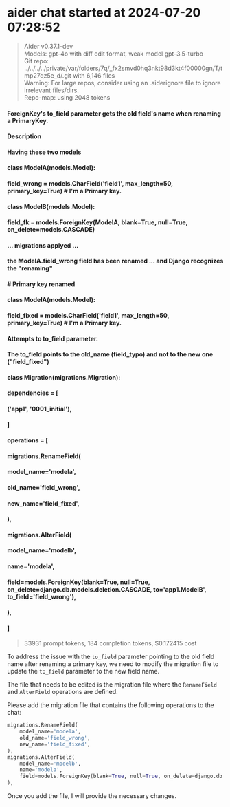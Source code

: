 
# aider chat started at 2024-07-20 07:28:52

> Aider v0.37.1-dev  
> Models: gpt-4o with diff edit format, weak model gpt-3.5-turbo  
> Git repo: ../../../../private/var/folders/7q/_fx2smvd0hq3nkt98d3kt4f00000gn/T/tmp27qz5e_d/.git with 6,146 files  
> Warning: For large repos, consider using an .aiderignore file to ignore irrelevant files/dirs.  
> Repo-map: using 2048 tokens  

#### ForeignKey's to_field parameter gets the old field's name when renaming a PrimaryKey.  
#### Description  
#### 	  
#### Having these two models   
#### class ModelA(models.Model):  
#### 	field_wrong = models.CharField('field1', max_length=50, primary_key=True) # I'm a Primary key.  
#### class ModelB(models.Model):  
#### 	field_fk = models.ForeignKey(ModelA, blank=True, null=True, on_delete=models.CASCADE)   
#### ... migrations applyed ...  
#### the ModelA.field_wrong field has been renamed ... and Django recognizes the "renaming"  
#### # Primary key renamed  
#### class ModelA(models.Model):  
#### 	field_fixed = models.CharField('field1', max_length=50, primary_key=True) # I'm a Primary key.  
#### Attempts to to_field parameter.   
#### The to_field points to the old_name (field_typo) and not to the new one ("field_fixed")  
#### class Migration(migrations.Migration):  
#### 	dependencies = [  
#### 		('app1', '0001_initial'),  
#### 	]  
#### 	operations = [  
#### 		migrations.RenameField(  
#### 			model_name='modela',  
#### 			old_name='field_wrong',  
#### 			new_name='field_fixed',  
#### 		),  
#### 		migrations.AlterField(  
#### 			model_name='modelb',  
#### 			name='modela',  
#### 			field=models.ForeignKey(blank=True, null=True, on_delete=django.db.models.deletion.CASCADE, to='app1.ModelB', to_field='field_wrong'),  
#### 		),  
#### 	]  
> 33931 prompt tokens, 184 completion tokens, $0.172415 cost  

To address the issue with the `to_field` parameter pointing to the old field name after renaming a primary key, we need to modify the migration file to update the `to_field` parameter to the new field name.

The file that needs to be edited is the migration file where the `RenameField` and `AlterField` operations are defined.

Please add the migration file that contains the following operations to the chat:

```python
migrations.RenameField(
    model_name='modela',
    old_name='field_wrong',
    new_name='field_fixed',
),
migrations.AlterField(
    model_name='modelb',
    name='modela',
    field=models.ForeignKey(blank=True, null=True, on_delete=django.db.models.deletion.CASCADE, to='app1.ModelB', to_field='field_wrong'),
),
```

Once you add the file, I will provide the necessary changes.

